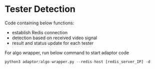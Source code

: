 # Tester Detection
Code containing below functions:

* establish Redis connection
* detection based on received video signal
* result and status update for each tester

For algo wrapper, run below command to start adaptor code
```python
python3 adaptor/algo-wrapper.py --redis-host [redis_server_IP] -d
```